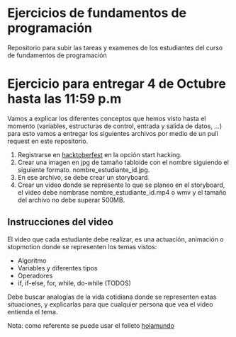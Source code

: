 ﻿# Ejercicios de fundamentos de programación

Repositorio para subir las tareas y examenes de los estudiantes del curso de fundamentos de programación

# Ejercicio para entregar 4 de Octubre hasta las 11:59 p.m

Vamos a explicar los diferentes conceptos que hemos visto hasta el momento (variables, estructuras de control, entrada y salida de datos, ...)
para esto vamos a entregar los siguientes archivos por medio de un pull request en este repositorio.

1. Registrarse en [hacktoberfest](https://hacktoberfest.digitalocean.com/) en la opción start hacking.
2. Crear una imagen en jpg de tamaño tabloide con el nombre siguiendo el siguiente formato. nombre_estudiante_id.jpg.
3. En ese archivo, se debe crear un storyboard.
4. Crear un video donde se represente lo que se planeo en el storyboard, el video debe nombrase nombre_estudiante_id.mp4 o wmv y el tamaño del archivo no debe superar 500MB.

## Instrucciones del video

El video que cada estudiante debe realizar, es una actuación, animación o stopmotion donde se representen los temas vistos:

* Algoritmo
* Variables y diferentes tipos
* Operadores
* if, if-else, for, while, do-while (TODOS)

Debe buscar analogías de la vida cotidiana donde se representen estas situaciones, y explicarlas para que cualquier persona que vea el video entienda el tema.

Nota: como referente se puede usar el folleto [holamundo](slideshare.net/lasmovies/hola-mundo-hello-world-cheat-sheet)
